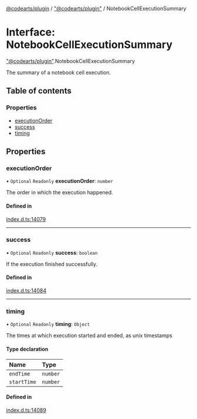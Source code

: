 [@codearts/plugin](../README.md) / ["@codearts/plugin"](../modules/_codearts_plugin_.md) / NotebookCellExecutionSummary

# Interface: NotebookCellExecutionSummary

["@codearts/plugin"](../modules/_codearts_plugin_.md).NotebookCellExecutionSummary

The summary of a notebook cell execution.

## Table of contents

### Properties

- [executionOrder](codearts_plugin_.NotebookCellExecutionSummary.md#executionorder)
- [success](codearts_plugin_.NotebookCellExecutionSummary.md#success)
- [timing](codearts_plugin_.NotebookCellExecutionSummary.md#timing)

## Properties

### executionOrder

• `Optional` `Readonly` **executionOrder**: `number`

The order in which the execution happened.

#### Defined in

[index.d.ts:14079](https://github.com/shuyaqian/cloudide-plugin-api/blob/3fbdd11/index.d.ts#L14079)

___

### success

• `Optional` `Readonly` **success**: `boolean`

If the execution finished successfully.

#### Defined in

[index.d.ts:14084](https://github.com/shuyaqian/cloudide-plugin-api/blob/3fbdd11/index.d.ts#L14084)

___

### timing

• `Optional` `Readonly` **timing**: `Object`

The times at which execution started and ended, as unix timestamps

#### Type declaration

| Name | Type |
| :------ | :------ |
| `endTime` | `number` |
| `startTime` | `number` |

#### Defined in

[index.d.ts:14089](https://github.com/shuyaqian/cloudide-plugin-api/blob/3fbdd11/index.d.ts#L14089)
